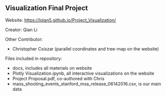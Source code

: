 ## Visualization Final Project

Website: https://lqian5.github.io/Project_Visualization/ 

Creator: Qian Li

Other Contributor: 
- Christopher Csiszar (parallel coordinates and tree-map on the website)

Files included in repository:
- docs, includes all materials on website
- Plotly Visualization.ipynb, all interactive visualizations on the website
- Project Proposal.pdf, co-authored with Chris
- mass_shooting_events_stanford_msa_release_06142016.csv, is our main data
